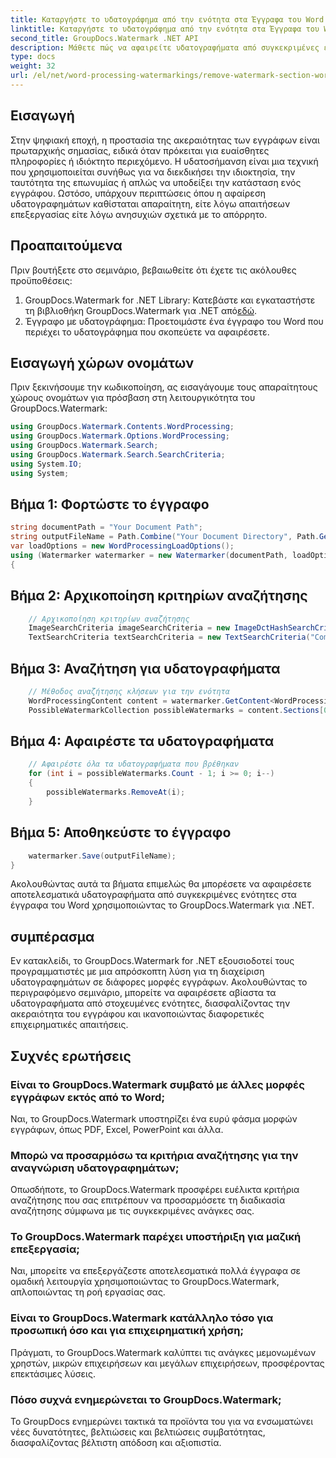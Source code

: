 ```yaml
---
title: Καταργήστε το υδατογράφημα από την ενότητα στα Έγγραφα του Word
linktitle: Καταργήστε το υδατογράφημα από την ενότητα στα Έγγραφα του Word
second_title: GroupDocs.Watermark .NET API
description: Μάθετε πώς να αφαιρείτε υδατογραφήματα από συγκεκριμένες ενότητες σε έγγραφα του Word χρησιμοποιώντας το GroupDocs.Watermark για .NET. Ολοκληρωμένο σεμινάριο διαθέσιμο εδώ.
type: docs
weight: 32
url: /el/net/word-processing-watermarkings/remove-watermark-section-word-docs/
---
```

## Εισαγωγή
Στην ψηφιακή εποχή, η προστασία της ακεραιότητας των εγγράφων είναι πρωταρχικής σημασίας, ειδικά όταν πρόκειται για ευαίσθητες πληροφορίες ή ιδιόκτητο περιεχόμενο. Η υδατοσήμανση είναι μια τεχνική που χρησιμοποιείται συνήθως για να διεκδικήσει την ιδιοκτησία, την ταυτότητα της επωνυμίας ή απλώς να υποδείξει την κατάσταση ενός εγγράφου. Ωστόσο, υπάρχουν περιπτώσεις όπου η αφαίρεση υδατογραφημάτων καθίσταται απαραίτητη, είτε λόγω απαιτήσεων επεξεργασίας είτε λόγω ανησυχιών σχετικά με το απόρρητο.
## Προαπαιτούμενα
Πριν βουτήξετε στο σεμινάριο, βεβαιωθείτε ότι έχετε τις ακόλουθες προϋποθέσεις:
1.  GroupDocs.Watermark for .NET Library: Κατεβάστε και εγκαταστήστε τη βιβλιοθήκη GroupDocs.Watermark για .NET από[εδώ](https://releases.groupdocs.com/Watermark/net/).
2. Έγγραφο με υδατογράφημα: Προετοιμάστε ένα έγγραφο του Word που περιέχει το υδατογράφημα που σκοπεύετε να αφαιρέσετε.

## Εισαγωγή χώρων ονομάτων
Πριν ξεκινήσουμε την κωδικοποίηση, ας εισαγάγουμε τους απαραίτητους χώρους ονομάτων για πρόσβαση στη λειτουργικότητα του GroupDocs.Watermark:
```csharp
using GroupDocs.Watermark.Contents.WordProcessing;
using GroupDocs.Watermark.Options.WordProcessing;
using GroupDocs.Watermark.Search;
using GroupDocs.Watermark.Search.SearchCriteria;
using System.IO;
using System;
```
## Βήμα 1: Φορτώστε το έγγραφο
```csharp
string documentPath = "Your Document Path";
string outputFileName = Path.Combine("Your Document Directory", Path.GetFileName(documentPath));
var loadOptions = new WordProcessingLoadOptions();
using (Watermarker watermarker = new Watermarker(documentPath, loadOptions))
{
```
## Βήμα 2: Αρχικοποίηση κριτηρίων αναζήτησης
```csharp
    // Αρχικοποίηση κριτηρίων αναζήτησης
    ImageSearchCriteria imageSearchCriteria = new ImageDctHashSearchCriteria(Constants.LogoPng);
    TextSearchCriteria textSearchCriteria = new TextSearchCriteria("Company Name");
```
## Βήμα 3: Αναζήτηση για υδατογραφήματα
```csharp
    // Μέθοδος αναζήτησης κλήσεων για την ενότητα
    WordProcessingContent content = watermarker.GetContent<WordProcessingContent>();
    PossibleWatermarkCollection possibleWatermarks = content.Sections[0].Search(textSearchCriteria.Or(imageSearchCriteria));
```
## Βήμα 4: Αφαιρέστε τα υδατογραφήματα
```csharp
    // Αφαιρέστε όλα τα υδατογραφήματα που βρέθηκαν
    for (int i = possibleWatermarks.Count - 1; i >= 0; i--)
    {
        possibleWatermarks.RemoveAt(i);
    }
```
## Βήμα 5: Αποθηκεύστε το έγγραφο
```csharp
    watermarker.Save(outputFileName);
}
```
Ακολουθώντας αυτά τα βήματα επιμελώς θα μπορέσετε να αφαιρέσετε αποτελεσματικά υδατογραφήματα από συγκεκριμένες ενότητες στα έγγραφα του Word χρησιμοποιώντας το GroupDocs.Watermark για .NET.

## συμπέρασμα
Εν κατακλείδι, το GroupDocs.Watermark for .NET εξουσιοδοτεί τους προγραμματιστές με μια απρόσκοπτη λύση για τη διαχείριση υδατογραφημάτων σε διάφορες μορφές εγγράφων. Ακολουθώντας το περιγραφόμενο σεμινάριο, μπορείτε να αφαιρέσετε αβίαστα τα υδατογραφήματα από στοχευμένες ενότητες, διασφαλίζοντας την ακεραιότητα του εγγράφου και ικανοποιώντας διαφορετικές επιχειρηματικές απαιτήσεις.
## Συχνές ερωτήσεις
### Είναι το GroupDocs.Watermark συμβατό με άλλες μορφές εγγράφων εκτός από το Word;
Ναι, το GroupDocs.Watermark υποστηρίζει ένα ευρύ φάσμα μορφών εγγράφων, όπως PDF, Excel, PowerPoint και άλλα.
### Μπορώ να προσαρμόσω τα κριτήρια αναζήτησης για την αναγνώριση υδατογραφημάτων;
Οπωσδήποτε, το GroupDocs.Watermark προσφέρει ευέλικτα κριτήρια αναζήτησης που σας επιτρέπουν να προσαρμόσετε τη διαδικασία αναζήτησης σύμφωνα με τις συγκεκριμένες ανάγκες σας.
### Το GroupDocs.Watermark παρέχει υποστήριξη για μαζική επεξεργασία;
Ναι, μπορείτε να επεξεργάζεστε αποτελεσματικά πολλά έγγραφα σε ομαδική λειτουργία χρησιμοποιώντας το GroupDocs.Watermark, απλοποιώντας τη ροή εργασίας σας.
### Είναι το GroupDocs.Watermark κατάλληλο τόσο για προσωπική όσο και για επιχειρηματική χρήση;
Πράγματι, το GroupDocs.Watermark καλύπτει τις ανάγκες μεμονωμένων χρηστών, μικρών επιχειρήσεων και μεγάλων επιχειρήσεων, προσφέροντας επεκτάσιμες λύσεις.
### Πόσο συχνά ενημερώνεται το GroupDocs.Watermark;
Το GroupDocs ενημερώνει τακτικά τα προϊόντα του για να ενσωματώνει νέες δυνατότητες, βελτιώσεις και βελτιώσεις συμβατότητας, διασφαλίζοντας βέλτιστη απόδοση και αξιοπιστία.
